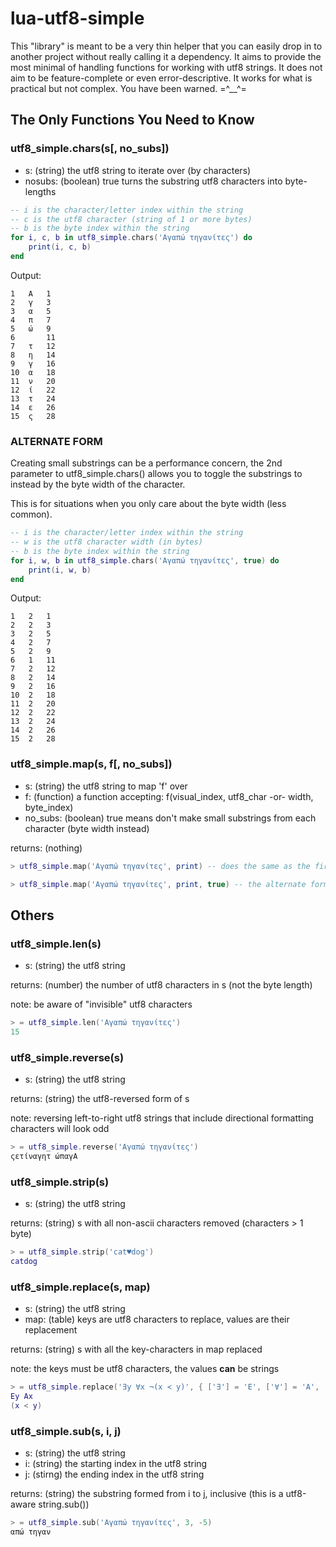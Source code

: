 # lua-utf8-simple

This "library" is meant to be a very thin helper that you can easily drop in to another project without really calling it a dependency.  It aims to provide the most minimal of handling functions for working with utf8 strings.  It does not aim to be feature-complete or even error-descriptive.  It works for what is practical but not complex.  You have been warned. =^__^=

## The Only Functions You Need to Know

### utf8_simple.chars(s[, no_subs])
- s: (string) the utf8 string to iterate over (by characters)
- nosubs: (boolean) true turns the substring utf8 characters into byte-lengths

```lua
-- i is the character/letter index within the string
-- c is the utf8 character (string of 1 or more bytes)
-- b is the byte index within the string
for i, c, b in utf8_simple.chars('Αγαπώ τηγανίτες') do
	print(i, c, b)
end
```

Output:

	1	Α	1
	2	γ	3
	3	α	5
	4	π	7
	5	ώ	9
	6		11
	7	τ	12
	8	η	14
	9	γ	16
	10	α	18
	11	ν	20
	12	ί	22
	13	τ	24
	14	ε	26
	15	ς	28

### ALTERNATE FORM
Creating small substrings can be a performance concern, the 2nd parameter to utf8_simple.chars()
allows you to toggle the substrings to instead by the byte width of the character.

This is for situations when you only care about the byte width (less common).

```lua
-- i is the character/letter index within the string
-- w is the utf8 character width (in bytes)
-- b is the byte index within the string
for i, w, b in utf8_simple.chars('Αγαπώ τηγανίτες', true) do
	print(i, w, b)
end
```

Output:

	1	2	1
	2	2	3
	3	2	5
	4	2	7
	5	2	9
	6	1	11
	7	2	12
	8	2	14
	9	2	16
	10	2	18
	11	2	20
	12	2	22
	13	2	24
	14	2	26
	15	2	28

### utf8_simple.map(s, f[, no_subs])
- s: (string) the utf8 string to map 'f' over
- f: (function) a function accepting: f(visual_index, utf8_char -or- width, byte_index)
- no_subs: (boolean) true means don't make small substrings from each character (byte width instead)

returns: (nothing)

```lua
> utf8_simple.map('Αγαπώ τηγανίτες', print) -- does the same as the first example above
```

```lua
> utf8_simple.map('Αγαπώ τηγανίτες', print, true) -- the alternate form from above
```

## Others

### utf8_simple.len(s)
- s: (string) the utf8 string

returns: (number) the number of utf8 characters in s (not the byte length)

note: be aware of "invisible" utf8 characters

```lua
> = utf8_simple.len('Αγαπώ τηγανίτες')
15
```

### utf8_simple.reverse(s)
- s: (string) the utf8 string

returns: (string) the utf8-reversed form of s

note: reversing left-to-right utf8 strings that include directional formatting characters will look odd

```lua
> = utf8_simple.reverse('Αγαπώ τηγανίτες')
ςετίναγητ ώπαγΑ
```

### utf8_simple.strip(s)
- s: (string) the utf8 string

returns: (string) s with all non-ascii characters removed (characters > 1 byte)

```lua
> = utf8_simple.strip('cat♥dog')
catdog
```

### utf8_simple.replace(s, map)
- s: (string) the utf8 string
- map: (table) keys are utf8 characters to replace, values are their replacement

returns: (string) s with all the key-characters in map replaced

note: the keys must be utf8 characters, the values **can** be strings

```lua
> = utf8_simple.replace('∃y ∀x ¬(x ≺ y)', { ['∃'] = 'E', ['∀'] = 'A', ['¬'] = '\r\n', ['≺'] = '<' })
Ey Ax 
(x < y)
```

### utf8_simple.sub(s, i, j)
- s: (string) the utf8 string
- i: (string) the starting index in the utf8 string
- j: (stirng) the ending index in the utf8 string

returns: (string) the substring formed from i to j, inclusive (this is a utf8-aware string.sub())

```lua
> = utf8_simple.sub('Αγαπώ τηγανίτες', 3, -5)
απώ τηγαν
```
